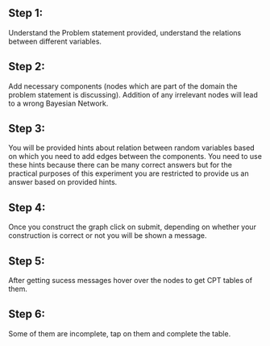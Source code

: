 
## Step 1:
Understand the Problem statement provided, understand the relations between different variables.
## Step 2:
Add necessary components (nodes which are part of the domain the problem statement is discussing).
Addition of any irrelevant nodes will lead to a wrong Bayesian Network.
## Step 3: 
You will be provided hints about relation between random variables based on which you need to add edges between the components. You need to use these hints because there can be many correct answers but for the practical purposes of this experiment you are restricted to provide us an answer based on provided hints.
## Step 4:
Once you construct the graph click on submit, depending on whether your construction is correct or not you will be shown a message.
## Step 5: 
After getting sucess messages hover over the nodes to get CPT tables of them.
## Step 6:
Some of them are incomplete, tap on them and complete the table.
